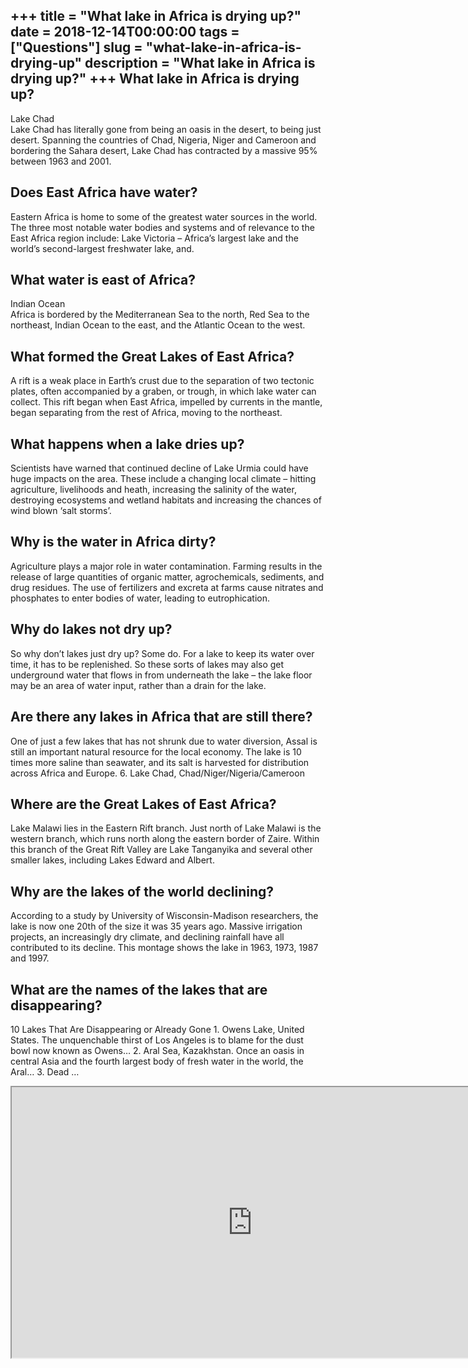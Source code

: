 +++
title = "What lake in Africa is drying up?"
date = 2018-12-14T00:00:00
tags = ["Questions"]
slug = "what-lake-in-africa-is-drying-up"
description = "What lake in Africa is drying up?"
+++
What lake in Africa is drying up?
---------------------------------

Lake Chad  
Lake Chad has literally gone from being an oasis in the desert, to being just desert. Spanning the countries of Chad, Nigeria, Niger and Cameroon and bordering the Sahara desert, Lake Chad has contracted by a massive 95% between 1963 and 2001.

Does East Africa have water?
----------------------------

Eastern Africa is home to some of the greatest water sources in the world. The three most notable water bodies and systems and of relevance to the East Africa region include: Lake Victoria – Africa’s largest lake and the world’s second-largest freshwater lake, and.

What water is east of Africa?
-----------------------------

Indian Ocean  
Africa is bordered by the Mediterranean Sea to the north, Red Sea to the northeast, Indian Ocean to the east, and the Atlantic Ocean to the west.

What formed the Great Lakes of East Africa?
-------------------------------------------

A rift is a weak place in Earth’s crust due to the separation of two tectonic plates, often accompanied by a graben, or trough, in which lake water can collect. This rift began when East Africa, impelled by currents in the mantle, began separating from the rest of Africa, moving to the northeast.

What happens when a lake dries up?
----------------------------------

Scientists have warned that continued decline of Lake Urmia could have huge impacts on the area. These include a changing local climate – hitting agriculture, livelihoods and heath, increasing the salinity of the water, destroying ecosystems and wetland habitats and increasing the chances of wind blown ‘salt storms’.

Why is the water in Africa dirty?
---------------------------------

Agriculture plays a major role in water contamination. Farming results in the release of large quantities of organic matter, agrochemicals, sediments, and drug residues. The use of fertilizers and excreta at farms cause nitrates and phosphates to enter bodies of water, leading to eutrophication.

Why do lakes not dry up?
------------------------

So why don’t lakes just dry up? Some do. For a lake to keep its water over time, it has to be replenished. So these sorts of lakes may also get underground water that flows in from underneath the lake – the lake floor may be an area of water input, rather than a drain for the lake.

Are there any lakes in Africa that are still there?
---------------------------------------------------

One of just a few lakes that has not shrunk due to water diversion, Assal is still an important natural resource for the local economy. The lake is 10 times more saline than seawater, and its salt is harvested for distribution across Africa and Europe. 6. Lake Chad, Chad/Niger/Nigeria/Cameroon

Where are the Great Lakes of East Africa?
-----------------------------------------

Lake Malawi lies in the Eastern Rift branch. Just north of Lake Malawi is the western branch, which runs north along the eastern border of Zaire. Within this branch of the Great Rift Valley are Lake Tanganyika and several other smaller lakes, including Lakes Edward and Albert.

Why are the lakes of the world declining?
-----------------------------------------

According to a study by University of Wisconsin-Madison researchers, the lake is now one 20th of the size it was 35 years ago. Massive irrigation projects, an increasingly dry climate, and declining rainfall have all contributed to its decline. This montage shows the lake in 1963, 1973, 1987 and 1997.

What are the names of the lakes that are disappearing?
------------------------------------------------------

10 Lakes That Are Disappearing or Already Gone 1. Owens Lake, United States. The unquenchable thirst of Los Angeles is to blame for the dust bowl now known as Owens… 2. Aral Sea, Kazakhstan. Once an oasis in central Asia and the fourth largest body of fresh water in the world, the Aral… 3. Dead …

<iframe allow="accelerometer; autoplay; clipboard-write; encrypted-media; gyroscope; picture-in-picture" allowfullscreen="" class="__youtube_prefs__  epyt-is-override  no-lazyload" data-no-lazy="1" data-origheight="433" data-origwidth="770" data-skipgform_ajax_framebjll="" height="433" id="_ytid_33210" loading="lazy" src="https://www.youtube.com/embed/E_foBvYLoT4?enablejsapi=1&autoplay=0&cc_load_policy=0&cc_lang_pref=&iv_load_policy=1&loop=0&modestbranding=0&rel=1&fs=1&playsinline=0&autohide=2&theme=dark&color=red&controls=1&" title="YouTube player" width="770"></iframe>